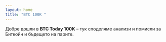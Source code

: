 ```yaml
---
layout: home
title: "BTC 100K "
---
```


Добре дошли в **BTC Today 100K** – тук споделяме анализи и помисли за Биткойн и бъдещето на парите.
